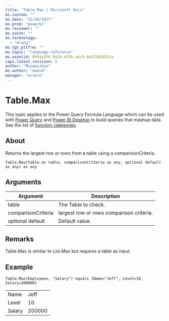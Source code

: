 ```yaml
---
title: "Table.Max | Microsoft Docs"
ms.custom: ""
ms.date: "12/28/2017"
ms.prod: "powerbi"
ms.reviewer: ""
ms.suite: ""
ms.technology: 
  - "mlang"
ms.tgt_pltfrm: ""
ms.topic: "language-reference"
ms.assetid: 05b1e3f6-9a29-4f1b-a4c8-6e23362053ca
caps.latest.revision: 6
author: "Minewiskan"
ms.author: "owend"
manager: "erikre"
---
```

# Table.Max
This topic applies to the Power Query Formula Language which can be used with [Power Query](https://support.office.com/article/Introduction-to-Microsoft-Power-Query-for-Excel-6E92E2F4-2079-4E1F-BAD5-89F6269CD605) and [Power BI Desktop](http://go.microsoft.com/fwlink/p/?LinkId=618607) to build queries that mashup data. See the list of [function categories](https://msdn.microsoft.com/en-us/library/mt211003.aspx).  
  
## About  
Returns the largest row or rows from a table using a comparisonCriteria.  
  
```  
Table.Max(table as table, comparisonCriteria as any, optional default as any) as any  
```  
  
## Arguments  
  
|Argument|Description|  
|------------|---------------|  
|table|The Table to check.|  
|comparisonCriteria|largest row or rows comparison criteria.|  
|optional default|Default value.|  
  
## <a name="__toc360789706"></a>Remarks  
Table.Max is similar to List.Max but requires a table as input.  
  
## Example  
  
```  
Table.Max(Employees, "Salary") equals [Name="Jeff", Level=10, Salary=200000]  
```  
  
|||  
|-|-|  
|Name|Jeff|  
|Level|10|  
|Salary|200000|  
  
